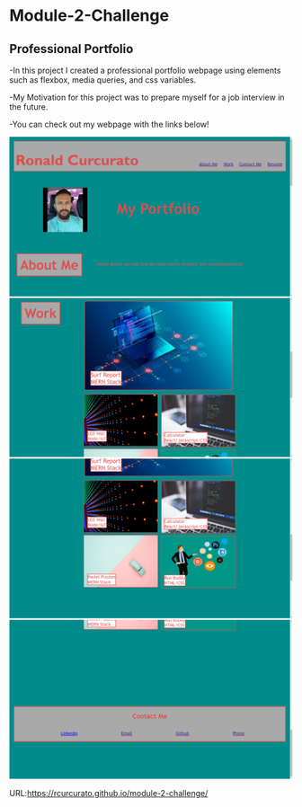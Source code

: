 # Module-2-Challenge

## Professional Portfolio

-In this project I created a professional portfolio webpage using elements such as flexbox, media queries, and css variables.

-My Motivation for this project was to prepare myself for a job interview in the future. 

-You can check out my webpage with the links below!

![Alt text](<Screenshot (2).png>)![Alt text](<Screenshot (3).png>)![Alt text](<Screenshot (4).png>)![Alt text](<Screenshot (5).png>)

URL:https://rcurcurato.github.io/module-2-challenge/